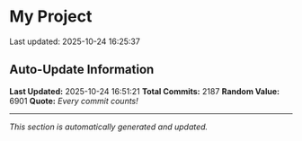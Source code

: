 # My Project


Last updated: 2025-10-24 16:25:37


















































































































































































































































































































































































































































































































































































































































































































































































































































































































































































































































































































































































































































































































































































































































































































































































































































































































































































































































































































































































































































































































































































































































































































































































































































































































































































































































































## Auto-Update Information

**Last Updated:** 2025-10-24 16:51:21
**Total Commits:** 2187
**Random Value:** 6901
**Quote:** _Every commit counts!_

---
_This section is automatically generated and updated._